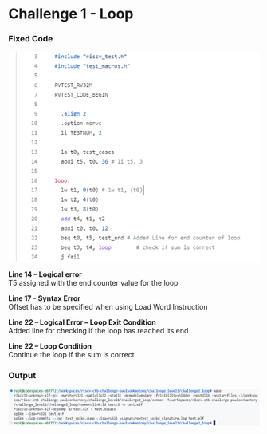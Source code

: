# Challenge 1 - Loop

### Fixed Code

![Fixed Code 1.2.1](https://github.com/vyomasystems-lab/riscv-ctb-challenge-paulsonkantony/blob/main/images/Fixed_Code_1.2.1.png)

**Line 14 – Logical error**\
  T5 assigned with the end counter value for the loop

**Line 17  - Syntax Error**\
Offset has to be specified when using Load Word Instruction

**Line 22 – Logical Error – Loop Exit Condition**\
Added line for checking if the loop has reached its end

**Line 22 – Loop Condition**\
Continue the loop if the sum is correct

### Output
![Output 1.2.2](https://github.com/vyomasystems-lab/riscv-ctb-challenge-paulsonkantony/blob/main/images/Output_1.2.2.png)
